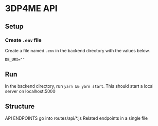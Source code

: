 # 3DP4ME API

## Setup

### Create `.env` file

Create a file named `.env` in the backend directory with the values below.
```
DB_URI=""
```

## Run

In the backend directory, run `yarn && yarn start`. This should start a local server on localhost:5000

## Structure

API ENDPOINTS go into routes/api/*.js
Related endpoints in a single file
